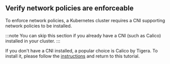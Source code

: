 ## Verify network policies are enforceable

To enforce network policies, a Kubernetes cluster requires a CNI supporting network policies to be
installed.

:::note
You can skip this section if you already have a CNI (such as Calico) installed in your cluster.
:::

If you don't have a CNI installed, a popular choice is Calico by Tigera.
To install it, please follow the [instructions](https://projectcalico.docs.tigera.io/getting-started/kubernetes/helm)
and return to this tutorial.